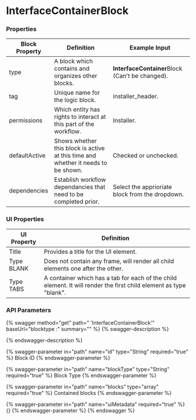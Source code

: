 # InterfaceContainerBlock

### Properties

| Block Property | Definition                                                                        | Example Input                                   |
| -------------- | --------------------------------------------------------------------------------- | ----------------------------------------------- |
| type           | A block which contains and organizes other blocks.                                | **InterfaceContainer**Block (Can't be changed). |
| tag            | Unique name for the logic block.                                                  | installer\_header.                              |
| permissions    | Which entity has rights to interact at this part of the workflow.                 | Installer.                                      |
| defaultActive  | Shows whether this block is active at this time and whether it needs to be shown. | Checked or unchecked.                           |
| dependencies   | Establish workflow dependancies that need to be completed prior.                  | Select the apprioriate block from the dropdown. |

### **UI Properties**

| UI Property | Definition                                                                                                         |
| ----------- | ------------------------------------------------------------------------------------------------------------------ |
| Title       | Provides a title for the UI element.                                                                               |
| Type BLANK  | Does not contain any frame, will render all child elements one after the other.                                    |
| Type TABS   | A container which has a tab for each of the child element. It will render the first child element as type "blank". |

### API Parameters

{% swagger method="get" path=" 'InterfaceContainerBlock'" baseUrl="blocktype :" summary="" %}
{% swagger-description %}

{% endswagger-description %}

{% swagger-parameter in="path" name="id" type="String" required="true" %}
Block ID
{% endswagger-parameter %}

{% swagger-parameter in="path" name="blockType" type="String" required="true" %}
Block Type
{% endswagger-parameter %}

{% swagger-parameter in="path" name="blocks" type="array" required="true" %}
Contained blocks
{% endswagger-parameter %}

{% swagger-parameter in="path" name="uiMetadata" required="true" %}
{}
{% endswagger-parameter %}
{% endswagger %}
